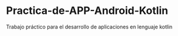 # Practica-de-APP-Android-Kotlin
Trabajo práctico para el desarrollo de aplicaciones en lenguaje kotlin
